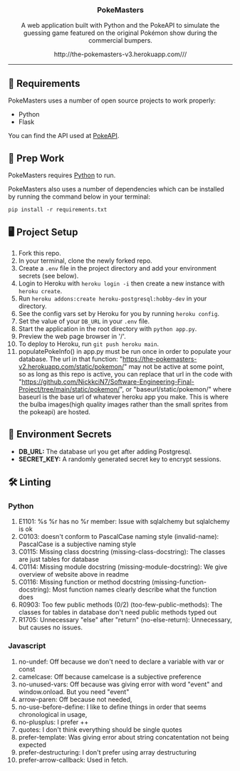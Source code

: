 <p align='center'>
  <h3 align="center">PokeMasters</h3>
  <p align="center">A web application built with Python and the PokeAPI to simulate the guessing game featured on the original Pokémon show during the commercial bumpers.</p>
  <p align="center">http://the-pokemasters-v3.herokuapp.com///</p>
</p>

---

## 🔋 Requirements

PokeMasters uses a number of open source projects to work properly:

- Python
- Flask

You can find the API used at [PokeAPI](https://pokeapi.co/).

## 🎒 Prep Work

PokeMasters requires [Python](https://www.python.org/downloads/) to run.

PokeMasters also uses a number of dependencies which can be installed by running the command below in your terminal:

`pip install -r requirements.txt`

## 🖥️ Project Setup

1. Fork this repo.
2. In your terminal, clone the newly forked repo.
3. Create a `.env` file in the project directory and add your environment secrets (see below).
4. Login to Heroku with `heroku login -i` then create a new instance with `heroku create`.
5. Run `heroku addons:create heroku-postgresql:hobby-dev` in your directory.
6. See the config vars set by Heroku for you by running `heroku config`.
7. Set the value of your `DB_URL` in your `.env` file.
8. Start the application in the root directory with `python app.py`.
9. Preview the web page browser in '/'.
10. To deploy to Heroku, run `git push heroku main`.
11. populatePokeInfo() in app.py must be run once in order to populate your database. The url in that function: "https://the-pokemasters-v2.herokuapp.com/static/pokemon/" may not be active at some point, so as long as this repo is active, you can replace that url in the code with "https://github.com/NickkciN7/Software-Engineering-Final-Project/tree/main/static/pokemon/", or "baseurl/static/pokemon/" where baseurl is the base url of whatever heroku app you make. This is where the bulba images(high quality images rather than the small sprites from the pokeapi) are hosted.
## 🤫 Environment Secrets

- **DB_URL:** The database url you get after adding Postgresql.
- **SECRET_KEY:** A randomly generated secret key to encrypt sessions.

## 🛠️ Linting
### Python
1. E1101: %s %r has no %r member: Issue with sqlalchemy but sqlalchemy is ok
2. C0103: doesn't conform to PascalCase naming style (invalid-name): PascalCase is a subjective naming style
3. C0115: Missing class docstring (missing-class-docstring): The classes are just tables for database
3. C0114: Missing module docstring (missing-module-docstring): We give overview of website above in readme
4. C0116: Missing function or method docstring (missing-function-docstring): Most function names clearly describe what the function does
5. R0903: Too few public methods (0/2) (too-few-public-methods): The classes for tables in database don't need public methods typed out
6. R1705: Unnecessary "else" after "return" (no-else-return): Unnecessary, but causes no issues.
### Javascript
1. no-undef: Off because we don't need to declare a variable with var or const
2. camelcase: Off because camelcase is a subjective preference
3. no-unused-vars: Off because was giving error with word "event" and window.onload. But you need "event"
4. arrow-paren: Off because not needed,
5. no-use-before-define: I like to define things in order that seems chronological in usage,
6. no-plusplus: I prefer ++
7. quotes: I don't think everything should be single quotes
8. prefer-template: Was giving error about string concatentation not being expected
9. prefer-destructuring: I don't prefer using array destructuring
10. prefer-arrow-callback: Used in fetch.

